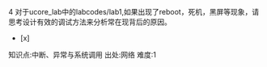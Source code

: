 4
对于ucore_lab中的labcodes/lab1,如果出现了reboot，死机，黑屏等现象，请思考设计有效的调试方法来分析常在现背后的原因。
- [x]

知识点:中断、异常与系统调用
出处:网络
难度:1
> 
